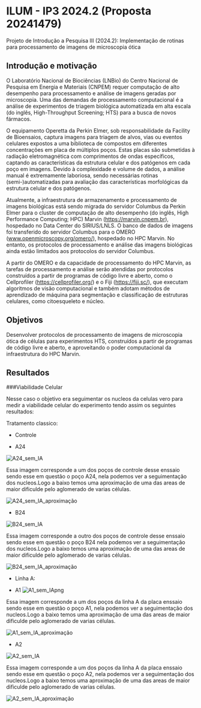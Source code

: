 # ILUM - IP3 2024.2 (Proposta 20241479)

Projeto de Introdução a Pesquisa III (2024.2): Implementação de rotinas para processamento de imagens de microscopia ótica

## Introdução e motivação

O Laboratório Nacional de Biociências (LNBio) do Centro Nacional de Pesquisa em Energia e Materiais (CNPEM) requer computação de alto desempenho para processamento e análise de imagens geradas por microscopia. Uma das demandas de processamento computacional é a análise de experimentos de triagem biológica automatizada em alta escala (do inglês, High-Throughput Screening; HTS) para a busca de novos fármacos.

O equipamento Operetta da Perkin Elmer, sob responsabilidade da Facility de Bioensaios, captura imagens para triagem de alvos, vias ou eventos celulares expostos a uma biblioteca de compostos em diferentes concentrações em placa de múltiplos poços. Estas placas são submetidas à radiação eletromagnética com comprimentos de ondas específicos, captando as características da estrutura celular e dos patógenos em cada poço em imagens. Devido à complexidade e volume de dados, a análise manual é extremamente laboriosa, sendo necessárias rotinas (semi-)automatizadas para avaliação das características morfológicas da estrutura celular e dos patógenos.

Atualmente, a infraestrutura de armazenamento e processamento de imagens biológicas está sendo migrada do servidor Columbus da Perkin Elmer para o cluster de computação de alto desempenho (do inglês, High Performance Computing; HPC) Marvin (https://marvin.cnpem.br), hospedado no Data Center do SIRIUS/LNLS. O banco de dados de imagens foi transferido do servidor Columbus para o OMERO (www.openmicroscopy.org/omero/), hospedado no HPC Marvin. No entanto, os protocolos de processamento e análise das imagens biológicas ainda estão limitados aos protocolos do servidor Columbus. 

A partir do OMERO e da capacidade de processamento do HPC Marvin, as tarefas de processamento e análise serão atendidas por protocolos construídos a partir de programas de código livre e aberto, como o Cellprofiler (https://cellprofiler.org/) e o Fiji (https://fiji.sc/), que executam algoritmos de visão computacional e também adotam métodos de aprendizado de máquina para segmentação e classificação de estruturas celulares, como citoesqueleto e núcleo.

## Objetivos

Desenvolver protocolos de processamento de imagens de microscopia ótica de células para experimentos HTS, construídos a partir de programas de código livre e aberto, e aproveitando o poder computacional da infraestrutura do HPC Marvin.

## Resultados

###Viabilidade Celular

Nesse caso o objetivo era seguimentar os nucleos da celulas vero para medir a viabilidade celular do experimento tendo assim os seguintes resultados:

Tratamento classico:

- Controle
  
 - A24
   
![A24_sem_IA](https://github.com/user-attachments/assets/8140a827-dde4-47fe-818f-12b94d0ee1df)

Essa imagem corresponde a um dos poços de controle desse enssaio sendo esse em questão o poço A24, nela podemos ver a seguimentação dos nucleos.Logo a baixo temos uma aproximação de uma das areas de maior dificulde pelo aglomerado de varias células.

![A24_sem_IA_aproximação](https://github.com/user-attachments/assets/6744f75a-b712-403e-bcff-ab20f606a861)

 - B24

![B24_sem_IA](https://github.com/user-attachments/assets/7bbaef36-1e00-4bcb-bbad-fe23bdb35be7)

Essa imagem corresponde a outro dos poços de controle desse enssaio sendo esse em questão o poço B24 nela podemos ver a seguimentação dos nucleos.Logo a baixo temos uma aproximação de uma das areas de maior dificulde pelo aglomerado de varias células.

![B24_sem_IA_aproximação](https://github.com/user-attachments/assets/4da79f6c-b897-4800-a669-d3b4a93200e3)

- Linha A:

 - A1
![A1_sem_IApng](https://github.com/user-attachments/assets/48d7c4f4-957f-414c-bf96-adac0b8d85fa)

Essa imagem corresponde a um dos poços da linha A da placa enssaio sendo esse em questão o poço A1, nela podemos ver a seguimentação dos nucleos.Logo a baixo temos uma aproximação de uma das areas de maior dificulde pelo aglomerado de varias células.

![A1_sem_IA_aproximação](https://github.com/user-attachments/assets/8117f7d8-a6b4-4c28-bc11-59276888afda)

 - A2

![A2_sem_IA](https://github.com/user-attachments/assets/e1e02beb-6bef-47f8-98e7-d3c715e92e09)

Essa imagem corresponde a um dos poços da linha A da placa enssaio sendo esse em questão o poço A2, nela podemos ver a seguimentação dos nucleos.Logo a baixo temos uma aproximação de uma das areas de maior dificulde pelo aglomerado de varias células.

![A2_sem_IA_aproximação](https://github.com/user-attachments/assets/fb481084-9b38-4a5d-93e6-d6d828e549c3)

